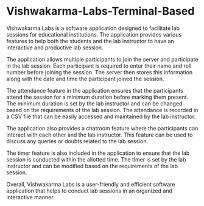 # Vishwakarma-Labs-Terminal-Based
Vishwakarma Labs is a software application designed to facilitate lab sessions for educational institutions. The application provides various features to help both the students and the lab instructor to have an interactive and productive lab session.

The application allows multiple participants to join the server and participate in the lab session. Each participant is required to enter their name and roll number before joining the session. The server then stores this information along with the date and time the participant joined the session.

The attendance feature in the application ensures that the participants attend the session for a minimum duration before marking them present. The minimum duration is set by the lab instructor and can be changed based on the requirements of the lab session. The attendance is recorded in a CSV file that can be easily accessed and maintained by the lab instructor.

The application also provides a chatroom feature where the participants can interact with each other and the lab instructor. This feature can be used to discuss any queries or doubts related to the lab session.

The timer feature is also included in the application to ensure that the lab session is conducted within the allotted time. The timer is set by the lab instructor and can be modified based on the requirements of the lab session.

Overall, Vishwakarma Labs is a user-friendly and efficient software application that helps to conduct lab sessions in an organized and interactive manner.





